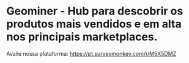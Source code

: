 # Geominer - Hub para descobrir os produtos mais vendidos e em alta nos principais marketplaces.


Avalie nossa plataforma: https://pt.surveymonkey.com/r/M5X5DMZ
